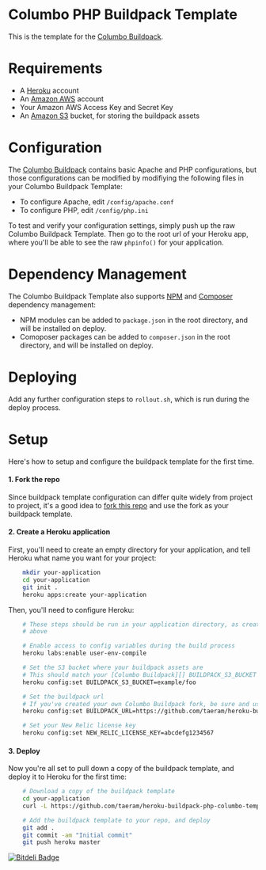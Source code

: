 Columbo PHP Buildpack Template
==============================

This is the template for the [Columbo Buildpack][].

[Columbo Buildpack]: https://github.com/taeram/heroku-buildpack-php-columbo
[NPM]: https://npmjs.org/
[Composer]: http://getcomposer.org/
[fork this repo]: https://help.github.com/articles/fork-a-repo

Requirements
============
* A [Heroku](https://www.heroku.com/) account
* An [Amazon AWS](http://aws.amazon.com/) account
* Your Amazon AWS Access Key and Secret Key
* An [Amazon S3](http://aws.amazon.com/s3/) bucket, for storing the buildpack assets

Configuration
=============

The [Columbo Buildpack][] contains basic Apache and PHP configurations, but those
configurations can be modified by modifiying the following files in your Columbo
Buildpack Template:

* To configure Apache, edit `/config/apache.conf`
* To configure PHP, edit `/config/php.ini`

To test and verify your configuration settings, simply push up the raw Columbo
Buildpack Template. Then go to the root url of your Heroku app, where you'll
be able to see the raw `phpinfo()` for your application.

Dependency Management
=====================

The Columbo Buildpack Template also supports [NPM][] and [Composer][] dependency management:
* NPM modules can be added to `package.json` in the root directory, and will be installed on deploy.
* Comoposer packages can be added to `composer.json` in the root directory, and will be installed on deploy.

Deploying
=========

Add any further configuration steps to `rollout.sh`, which is run during the deploy
process.

Setup
=====

Here's how to setup and configure the buildpack template for the first time.

#### 1. Fork the repo

Since buildpack template configuration can differ quite widely from project to project,
it's a good idea to [fork this repo][] and use the fork as your buildpack template.

#### 2. Create a Heroku application

First, you'll need to create an empty directory for your application, and tell
Heroku what name you want for your project:

```bash
    mkdir your-application
    cd your-application
    git init .
    heroku apps:create your-application
```

Then, you'll need to configure Heroku:
```bash
    # These steps should be run in your application directory, as created
    # above

    # Enable access to config variables during the build process
    heroku labs:enable user-env-compile

    # Set the S3 bucket where your buildpack assets are
    # This should match your [Columbo Buildpack][] BUILDPACK_S3_BUCKET setting
    heroku config:set BUILDPACK_S3_BUCKET=example/foo

    # Set the buildpack url
    # If you've created your own Columbo Buildpack fork, be sure and use that URL instead
    heroku config:set BUILDPACK_URL=https://github.com/taeram/heroku-buildpack-php-columbo

    # Set your New Relic license key
    heroku config:set NEW_RELIC_LICENSE_KEY=abcdefg1234567
```

#### 3. Deploy

Now you're all set to pull down a copy of the buildpack template, and deploy it to Heroku for the first time:

```bash
    # Download a copy of the buildpack template
    cd your-application
    curl -L https://github.com/taeram/heroku-buildpack-php-columbo-template/archive/master.tar.gz -o - | tar zx --strip-components=1

    # Add the buildpack template to your repo, and deploy
    git add .
    git commit -am "Initial commit"
    git push heroku master
```


[![Bitdeli Badge](https://d2weczhvl823v0.cloudfront.net/taeram/heroku-buildpack-php-columbo-template/trend.png)](https://bitdeli.com/free "Bitdeli Badge")

